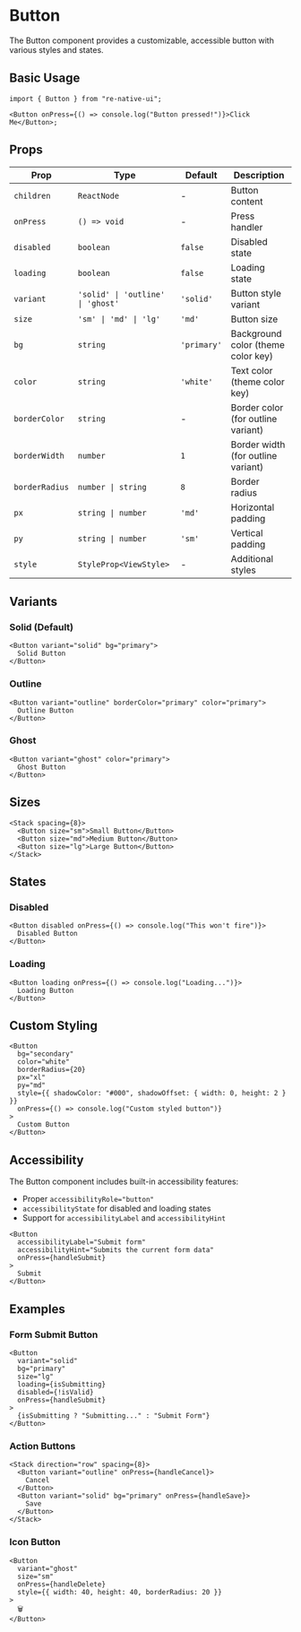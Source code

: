 # Button

The Button component provides a customizable, accessible button with various styles and states.

## Basic Usage

```tsx
import { Button } from "re-native-ui";

<Button onPress={() => console.log("Button pressed!")}>Click Me</Button>;
```

## Props

| Prop           | Type                              | Default     | Description                        |
| -------------- | --------------------------------- | ----------- | ---------------------------------- |
| `children`     | `ReactNode`                       | -           | Button content                     |
| `onPress`      | `() => void`                      | -           | Press handler                      |
| `disabled`     | `boolean`                         | `false`     | Disabled state                     |
| `loading`      | `boolean`                         | `false`     | Loading state                      |
| `variant`      | `'solid' \| 'outline' \| 'ghost'` | `'solid'`   | Button style variant               |
| `size`         | `'sm' \| 'md' \| 'lg'`            | `'md'`      | Button size                        |
| `bg`           | `string`                          | `'primary'` | Background color (theme color key) |
| `color`        | `string`                          | `'white'`   | Text color (theme color key)       |
| `borderColor`  | `string`                          | -           | Border color (for outline variant) |
| `borderWidth`  | `number`                          | `1`         | Border width (for outline variant) |
| `borderRadius` | `number \| string`                | `8`         | Border radius                      |
| `px`           | `string \| number`                | `'md'`      | Horizontal padding                 |
| `py`           | `string \| number`                | `'sm'`      | Vertical padding                   |
| `style`        | `StyleProp<ViewStyle>`            | -           | Additional styles                  |

## Variants

### Solid (Default)

```tsx
<Button variant="solid" bg="primary">
  Solid Button
</Button>
```

### Outline

```tsx
<Button variant="outline" borderColor="primary" color="primary">
  Outline Button
</Button>
```

### Ghost

```tsx
<Button variant="ghost" color="primary">
  Ghost Button
</Button>
```

## Sizes

```tsx
<Stack spacing={8}>
  <Button size="sm">Small Button</Button>
  <Button size="md">Medium Button</Button>
  <Button size="lg">Large Button</Button>
</Stack>
```

## States

### Disabled

```tsx
<Button disabled onPress={() => console.log("This won't fire")}>
  Disabled Button
</Button>
```

### Loading

```tsx
<Button loading onPress={() => console.log("Loading...")}>
  Loading Button
</Button>
```

## Custom Styling

```tsx
<Button
  bg="secondary"
  color="white"
  borderRadius={20}
  px="xl"
  py="md"
  style={{ shadowColor: "#000", shadowOffset: { width: 0, height: 2 } }}
  onPress={() => console.log("Custom styled button")}
>
  Custom Button
</Button>
```

## Accessibility

The Button component includes built-in accessibility features:

- Proper `accessibilityRole="button"`
- `accessibilityState` for disabled and loading states
- Support for `accessibilityLabel` and `accessibilityHint`

```tsx
<Button
  accessibilityLabel="Submit form"
  accessibilityHint="Submits the current form data"
  onPress={handleSubmit}
>
  Submit
</Button>
```

## Examples

### Form Submit Button

```tsx
<Button
  variant="solid"
  bg="primary"
  size="lg"
  loading={isSubmitting}
  disabled={!isValid}
  onPress={handleSubmit}
>
  {isSubmitting ? "Submitting..." : "Submit Form"}
</Button>
```

### Action Buttons

```tsx
<Stack direction="row" spacing={8}>
  <Button variant="outline" onPress={handleCancel}>
    Cancel
  </Button>
  <Button variant="solid" bg="primary" onPress={handleSave}>
    Save
  </Button>
</Stack>
```

### Icon Button

```tsx
<Button
  variant="ghost"
  size="sm"
  onPress={handleDelete}
  style={{ width: 40, height: 40, borderRadius: 20 }}
>
  🗑️
</Button>
```
